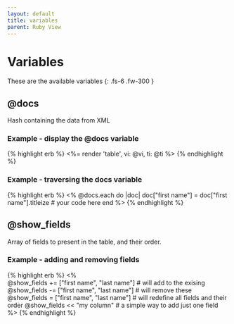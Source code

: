 ```yaml
---
layout: default
title: variables
parent: Ruby View
---
```

# Variables
These are the available variables
{: .fs-6 .fw-300 }

## @docs
Hash containing the data from XML
### Example - display the @docs variable
{% highlight erb %}
<%= render 'table', vi: @vi, ti: @ti %>
{% endhighlight %}
### Example - traversing the docs variable
{% highlight erb %}
<%
    @docs.each do |doc|
      doc["first name"] = doc["first name"].titleize # your code here
    end
%>
{% endhighlight %}

## @show_fields
Array of fields to present in the table, and their order.
### Example - adding and removing fields
{% highlight erb %}
<%      
    @show_fields += ["first name", "last name"] # will add to the exising
    @show_fields -= ["first name", "last name"] # will remove these
    @show_fields = ["first name", "last name"] # will redefine all fields and their order
    @show_fields << "my column"  # a simple way to add just one field
%>
{% endhighlight %}
